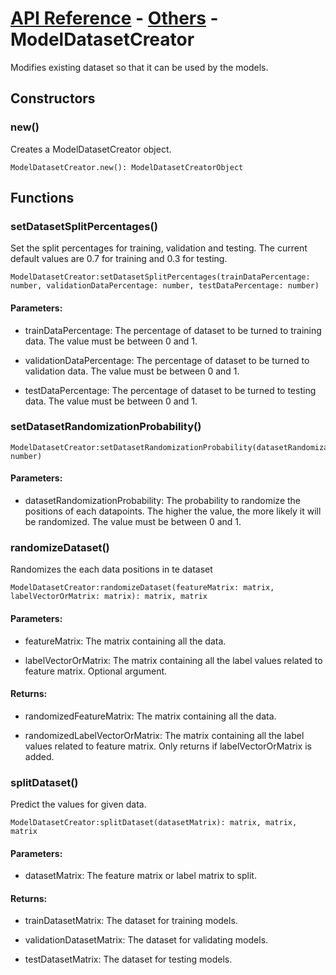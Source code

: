 # [API Reference](../../API.md) - [Others](../Others.md) - ModelDatasetCreator

Modifies existing dataset so that it can be used by the models.

## Constructors

### new()

Creates a ModelDatasetCreator object.

```
ModelDatasetCreator.new(): ModelDatasetCreatorObject
```

## Functions

### setDatasetSplitPercentages()

Set the split percentages for training, validation and testing. The current default values are 0.7 for training and 0.3 for testing.

```
ModelDatasetCreator:setDatasetSplitPercentages(trainDataPercentage: number, validationDataPercentage: number, testDataPercentage: number)
```

#### Parameters:

* trainDataPercentage: The percentage of dataset to be turned to training data. The value must be between 0 and 1.

* validationDataPercentage: The percentage of dataset to be turned to validation data. The value must be between 0 and 1.

* testDataPercentage: The percentage of dataset to be turned to testing data. The value must be between 0 and 1.

### setDatasetRandomizationProbability()

```
ModelDatasetCreator:setDatasetRandomizationProbability(datasetRandomizationProbability: number)
```

#### Parameters:

* datasetRandomizationProbability: The probability to randomize the positions of each datapoints. The higher the value, the more likely it will be randomized. The value must be between 0 and 1. 

### randomizeDataset()

Randomizes the each data positions in te dataset 

```
ModelDatasetCreator:randomizeDataset(featureMatrix: matrix, labelVectorOrMatrix: matrix): matrix, matrix
```

#### Parameters:

* featureMatrix: The matrix containing all the data.

* labelVectorOrMatrix: The matrix containing all the label values related to feature matrix. Optional argument.

#### Returns:

* randomizedFeatureMatrix: The matrix containing all the data.

* randomizedLabelVectorOrMatrix: The matrix containing all the label values related to feature matrix. Only returns if labelVectorOrMatrix is added.

### splitDataset()

Predict the values for given data.

```
ModelDatasetCreator:splitDataset(datasetMatrix): matrix, matrix, matrix
```

#### Parameters:

* datasetMatrix: The feature matrix or label matrix to split.

#### Returns:

* trainDatasetMatrix: The dataset for training models.

* validationDatasetMatrix: The dataset for validating models.

* testDatasetMatrix: The dataset for testing models.
